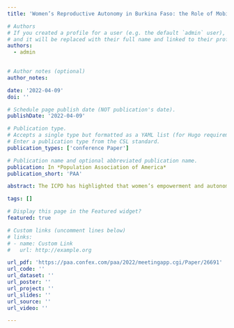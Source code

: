 ```yaml
---
title: 'Women’s Reproductive Autonomy in Burkina Faso: the Role of Mobility'

# Authors
# If you created a profile for a user (e.g. the default `admin` user), write the username (folder name) here
# and it will be replaced with their full name and linked to their profile.
authors:
  - admin
  

# Author notes (optional)
author_notes:

date: '2022-04-09'
doi: ''

# Schedule page publish date (NOT publication's date).
publishDate: '2022-04-09'

# Publication type.
# Accepts a single type but formatted as a YAML list (for Hugo requirements).
# Enter a publication type from the CSL standard.
publication_types: ['conference Paper']

# Publication name and optional abbreviated publication name.
publication: In *Population Association of America*
publication_short: 'PAA'

abstract: The ICPD has highlighted that women’s empowerment and autonomy are essential for the achievement of sustainable development. However, women in Burkina Faso possess very little control over their lives, particularly in the matters of reproductive rights. The reasons are both the patriarchal culture in Burkina Faso and, more importantly, women’s lower social status caused by their limited mobility and access to resources, such as job opportunities, health care facilities, and social interactions. Hence, we aim to conceptualize women’s reproductive autonomy using PMA data, and explore how different domains of reproductive autonomy (when to have child, decide to switch family planning method, and when to have sex) are restricted by women’s mobility. We also examine the effects of spatial displacements of sample clusters and evaluate different measures of robustness of models. We find that mobility, especially road connectivity, has a more significantly positive association with women's reproductive autonomy in rural areas.

tags: []

# Display this page in the Featured widget?
featured: true

# Custom links (uncomment lines below)
# links:
# - name: Custom Link
#   url: http://example.org

url_pdf: 'https://paa.confex.com/paa/2022/meetingapp.cgi/Paper/26691'
url_code: ''
url_dataset: ''
url_poster: ''
url_project: ''
url_slides: ''
url_source: ''
url_video: ''

---
```

